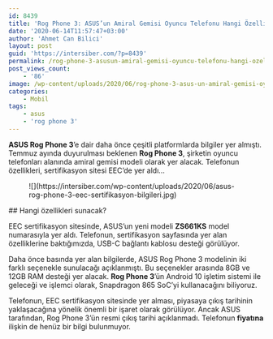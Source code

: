 ```yaml
---
id: 8439
title: 'Rog Phone 3: ASUS’un Amiral Gemisi Oyuncu Telefonu Hangi Özellikleri Sunacak?'
date: '2020-06-14T11:57:47+03:00'
author: 'Ahmet Can Bilici'
layout: post
guid: 'https://intersiber.com/?p=8439'
permalink: /rog-phone-3-asusun-amiral-gemisi-oyuncu-telefonu-hangi-ozellikleri-sunacak/
post_views_count:
    - '86'
image: /wp-content/uploads/2020/06/rog-phone-3-asus-un-amiral-gemisi-oyuncu-telefonu-hangi-ozellikleri-sunacak.jpg
categories:
    - Mobil
tags:
    - asus
    - 'rog phone 3'
---
```


**ASUS Rog Phone 3**’e dair daha önce çeşitli platformlarda bilgiler yer almıştı. Temmuz ayında duyurulması beklenen **Rog Phone 3**, şirketin oyuncu telefonları alanında amiral gemisi modeli olarak yer alacak. Telefonun özellikleri, sertifikasyon sitesi EEC’de yer aldı…

<figure class="wp-block-image size-large">![](https://intersiber.com/wp-content/uploads/2020/06/asus-rog-phone-3-eec-sertifikasyon-bilgileri.jpg)</figure>## Hangi özellikleri sunacak?

EEC sertifikasyon sitesinde, ASUS’un yeni modeli **ZS661KS** model numarasıyla yer aldı. Telefonun, sertifikasyon sayfasında yer alan özelliklerine baktığımızda, USB-C bağlantı kablosu desteği görülüyor.

Daha önce basında yer alan bilgilerde, ASUS Rog Phone 3 modelinin iki farklı seçenekle sunulacağı açıklanmıştı. Bu seçenekler arasında 8GB ve 12GB RAM desteği yer alacak. **Rog Phone 3**’ün Android 10 işletim sistemi ile geleceği ve işlemci olarak, Snapdragon 865 SoC’yi kullanacağını biliyoruz.

Telefonun, EEC sertifikasyon sitesinde yer alması, piyasaya çıkış tarihinin yaklaşacağına yönelik önemli bir işaret olarak görülüyor. Ancak ASUS tarafından, Rog Phone 3’ün resmi çıkış tarihi açıklanmadı. Telefonun **fiyatına** ilişkin de henüz bir bilgi bulunmuyor.